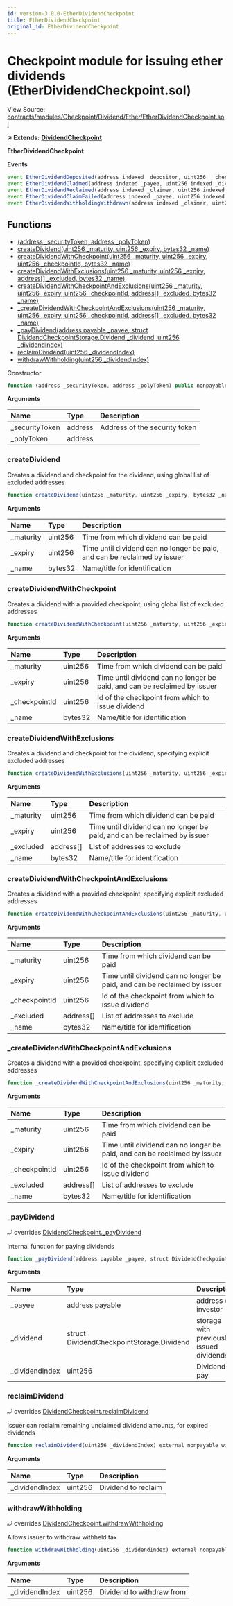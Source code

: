 ```yaml
---
id: version-3.0.0-EtherDividendCheckpoint
title: EtherDividendCheckpoint
original_id: EtherDividendCheckpoint
---
```


# Checkpoint module for issuing ether dividends \(EtherDividendCheckpoint.sol\)

View Source: [contracts/modules/Checkpoint/Dividend/Ether/EtherDividendCheckpoint.sol](https://github.com/remon-nashid/polymath-core/tree/0c5593835be9dcec69d8de5b12eb17bc7cd77adc/contracts/modules/Checkpoint/Dividend/Ether/EtherDividendCheckpoint.sol)

**↗ Extends:** [**DividendCheckpoint**](dividendcheckpoint.md)

**EtherDividendCheckpoint**

**Events**

```javascript
event EtherDividendDeposited(address indexed _depositor, uint256  _checkpointId, uint256  _maturity, uint256  _expiry, uint256  _amount, uint256  _totalSupply, uint256 indexed _dividendIndex, bytes32 indexed _name);
event EtherDividendClaimed(address indexed _payee, uint256 indexed _dividendIndex, uint256  _amount, uint256  _withheld);
event EtherDividendReclaimed(address indexed _claimer, uint256 indexed _dividendIndex, uint256  _claimedAmount);
event EtherDividendClaimFailed(address indexed _payee, uint256 indexed _dividendIndex, uint256  _amount, uint256  _withheld);
event EtherDividendWithholdingWithdrawn(address indexed _claimer, uint256 indexed _dividendIndex, uint256  _withheldAmount);
```

## Functions

* [\(address \_securityToken, address \_polyToken\)](etherdividendcheckpoint.md)
* [createDividend\(uint256 \_maturity, uint256 \_expiry, bytes32 \_name\)](etherdividendcheckpoint.md#createdividend)
* [createDividendWithCheckpoint\(uint256 \_maturity, uint256 \_expiry, uint256 \_checkpointId, bytes32 \_name\)](etherdividendcheckpoint.md#createdividendwithcheckpoint)
* [createDividendWithExclusions\(uint256 \_maturity, uint256 \_expiry, address\[\] \_excluded, bytes32 \_name\)](etherdividendcheckpoint.md#createdividendwithexclusions)
* [createDividendWithCheckpointAndExclusions\(uint256 \_maturity, uint256 \_expiry, uint256 \_checkpointId, address\[\] \_excluded, bytes32 \_name\)](etherdividendcheckpoint.md#createdividendwithcheckpointandexclusions)
* [\_createDividendWithCheckpointAndExclusions\(uint256 \_maturity, uint256 \_expiry, uint256 \_checkpointId, address\[\] \_excluded, bytes32 \_name\)](etherdividendcheckpoint.md#_createdividendwithcheckpointandexclusions)
* [\_payDividend\(address payable \_payee, struct DividendCheckpointStorage.Dividend \_dividend, uint256 \_dividendIndex\)](etherdividendcheckpoint.md#_paydividend)
* [reclaimDividend\(uint256 \_dividendIndex\)](etherdividendcheckpoint.md#reclaimdividend)
* [withdrawWithholding\(uint256 \_dividendIndex\)](etherdividendcheckpoint.md#withdrawwithholding)

Constructor

```javascript
function (address _securityToken, address _polyToken) public nonpayable Module
```

**Arguments**

| Name | Type | Description |
| :--- | :--- | :--- |
| \_securityToken | address | Address of the security token |
| \_polyToken | address |  |

### createDividend

Creates a dividend and checkpoint for the dividend, using global list of excluded addresses

```javascript
function createDividend(uint256 _maturity, uint256 _expiry, bytes32 _name) external payable withPerm
```

**Arguments**

| Name | Type | Description |
| :--- | :--- | :--- |
| \_maturity | uint256 | Time from which dividend can be paid |
| \_expiry | uint256 | Time until dividend can no longer be paid, and can be reclaimed by issuer |
| \_name | bytes32 | Name/title for identification |

### createDividendWithCheckpoint

Creates a dividend with a provided checkpoint, using global list of excluded addresses

```javascript
function createDividendWithCheckpoint(uint256 _maturity, uint256 _expiry, uint256 _checkpointId, bytes32 _name) external payable withPerm
```

**Arguments**

| Name | Type | Description |
| :--- | :--- | :--- |
| \_maturity | uint256 | Time from which dividend can be paid |
| \_expiry | uint256 | Time until dividend can no longer be paid, and can be reclaimed by issuer |
| \_checkpointId | uint256 | Id of the checkpoint from which to issue dividend |
| \_name | bytes32 | Name/title for identification |

### createDividendWithExclusions

Creates a dividend and checkpoint for the dividend, specifying explicit excluded addresses

```javascript
function createDividendWithExclusions(uint256 _maturity, uint256 _expiry, address[] _excluded, bytes32 _name) public payable withPerm
```

**Arguments**

| Name | Type | Description |
| :--- | :--- | :--- |
| \_maturity | uint256 | Time from which dividend can be paid |
| \_expiry | uint256 | Time until dividend can no longer be paid, and can be reclaimed by issuer |
| \_excluded | address\[\] | List of addresses to exclude |
| \_name | bytes32 | Name/title for identification |

### createDividendWithCheckpointAndExclusions

Creates a dividend with a provided checkpoint, specifying explicit excluded addresses

```javascript
function createDividendWithCheckpointAndExclusions(uint256 _maturity, uint256 _expiry, uint256 _checkpointId, address[] _excluded, bytes32 _name) public payable withPerm
```

**Arguments**

| Name | Type | Description |
| :--- | :--- | :--- |
| \_maturity | uint256 | Time from which dividend can be paid |
| \_expiry | uint256 | Time until dividend can no longer be paid, and can be reclaimed by issuer |
| \_checkpointId | uint256 | Id of the checkpoint from which to issue dividend |
| \_excluded | address\[\] | List of addresses to exclude |
| \_name | bytes32 | Name/title for identification |

### \_createDividendWithCheckpointAndExclusions

Creates a dividend with a provided checkpoint, specifying explicit excluded addresses

```javascript
function _createDividendWithCheckpointAndExclusions(uint256 _maturity, uint256 _expiry, uint256 _checkpointId, address[] _excluded, bytes32 _name) internal nonpayable
```

**Arguments**

| Name | Type | Description |
| :--- | :--- | :--- |
| \_maturity | uint256 | Time from which dividend can be paid |
| \_expiry | uint256 | Time until dividend can no longer be paid, and can be reclaimed by issuer |
| \_checkpointId | uint256 | Id of the checkpoint from which to issue dividend |
| \_excluded | address\[\] | List of addresses to exclude |
| \_name | bytes32 | Name/title for identification |

### \_payDividend

⤾ overrides [DividendCheckpoint.\_payDividend](dividendcheckpoint.md#_paydividend)

Internal function for paying dividends

```javascript
function _payDividend(address payable _payee, struct DividendCheckpointStorage.Dividend _dividend, uint256 _dividendIndex) internal nonpayable
```

**Arguments**

| Name | Type | Description |
| :--- | :--- | :--- |
| \_payee | address payable | address of investor |
| \_dividend | struct DividendCheckpointStorage.Dividend | storage with previously issued dividends |
| \_dividendIndex | uint256 | Dividend to pay |

### reclaimDividend

⤾ overrides [DividendCheckpoint.reclaimDividend](dividendcheckpoint.md#reclaimdividend)

Issuer can reclaim remaining unclaimed dividend amounts, for expired dividends

```javascript
function reclaimDividend(uint256 _dividendIndex) external nonpayable withPerm
```

**Arguments**

| Name | Type | Description |
| :--- | :--- | :--- |
| \_dividendIndex | uint256 | Dividend to reclaim |

### withdrawWithholding

⤾ overrides [DividendCheckpoint.withdrawWithholding](dividendcheckpoint.md#withdrawwithholding)

Allows issuer to withdraw withheld tax

```javascript
function withdrawWithholding(uint256 _dividendIndex) external nonpayable withPerm
```

**Arguments**

| Name | Type | Description |
| :--- | :--- | :--- |
| \_dividendIndex | uint256 | Dividend to withdraw from |


